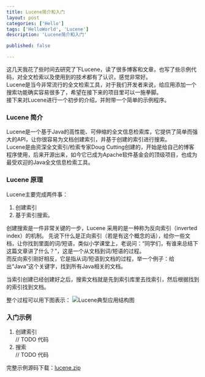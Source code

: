 ```yaml
---
title: Lucene简介和入门
layout: post
categories: ['Hello']
tags: ['HelloWorld', 'Lucene']
description: 'Lucene简介和入门'

published: false

---
```


这几天我花了些时间去研究了下Lucene，读了很多博客和文章，也写了些示例代码，对全文检索以及使用到的技术都有了认识，感觉非常好。  
Lucene是当今非常流行的全文检索工具，对于我们开发者来说，给应用添加一个搜索功能确实容易很多了，希望在接下来的项目里可以一施拳脚。  
接下来对Lucene进行一个初步的介绍，并附带一个简单的示例程序。

### Lucene 简介 ###

Lucene是一个基于Java的高性能、可伸缩的全文信息检索库，它提供了简单而强大的API，让你很容易为文档创建索引，并基于创建的索引进行搜索。  
Lucene是由资深全文索引/检索专家Doug Cutting创建的，开始是给自己的博客程序使用，后来开源出来，如今它已成为Apache软件基金会的顶级项目，也成为最受欢迎的Java全文信息检索工具。

### Lucene 原理 ###
Lucene主要完成两件事：

1. 创建索引
2. 基于索引搜索。  

创建搜索是一件非常关键的一步，Lucene 采用的是一种称为反向索引（inverted index）的机制。
先说下什么是正向索引（若是有这个概念的话），给你一些文档，让你找到里面的词/短语，类似小学课堂上，老说问：“同学们，有谁来总结下这篇文章讲了什么？”，这是一个从文档到词/短语的过程。  
而反向索引刚好相反，它是指从词/短语到文档的过程，举一个例子：给出“Java”这个关键字，找到所有Java相关的文档。

当索引创建已经创建好之后，搜索文档就是先到索引库里去找索引，然后根据找到的索引找到文档。

整个过程可以用下图表示：
![Lucene典型应用结构图]({{site.url}}/uploads/2012-10-19/lucene.png)

### 入门示例 ###

1. 创建索引  
// TODO 代码
2. 搜索  
// TODO 代码

完整示例源码下载：[lucene.zip][2]


[1]: http://lucene.apache.org "Lucene"
[2]: {{site.url}}/uploads/2012-10-19/lucene.zip "lucene.zip"

